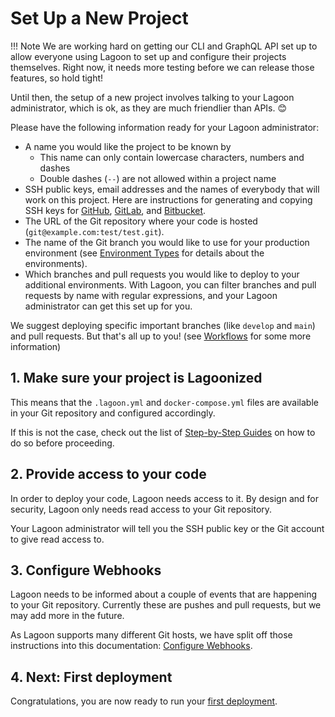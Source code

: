 # Set Up a New Project

!!! Note
    We are working hard on getting our CLI and GraphQL API set up to allow everyone using Lagoon to set up and configure their projects themselves. Right now, it needs more testing before we can release those features, so hold tight!

Until then, the setup of a new project involves talking to your Lagoon administrator, which is ok, as they are much friendlier than APIs. 😊

Please have the following information ready for your Lagoon administrator:

* A name you would like the project to be known by
  * This name can only contain lowercase characters, numbers and dashes
  * Double dashes (`--`) are not allowed within a project name
* SSH public keys, email addresses and the names of everybody that will work on this project. Here are instructions for generating and copying SSH keys for [GitHub](https://help.github.com/en/github/authenticating-to-github/connecting-to-github-with-ssh), [GitLab](https://docs.gitlab.com/ee/ssh/), and [Bitbucket](https://confluence.atlassian.com/bitbucket/set-up-an-ssh-key-728138079.html).
* The URL of the Git repository where your code is hosted \(`git@example.com:test/test.git`\).
* The name of the Git branch you would like to use for your production environment \(see [Environment Types](../using-lagoon-advanced/environment-types.md) for details about the environments\).
* Which branches and pull requests you would like to deploy to your additional environments. With Lagoon, you can filter branches and pull requests by name with regular expressions, and your Lagoon administrator can get this set up for you.

We suggest deploying specific important branches \(like `develop` and `main`\) and pull requests. But that's all up to you! \(see [Workflows](../using-lagoon-advanced/workflows.md) for some more information\)

## 1. Make sure your project is Lagoonized

This means that the `.lagoon.yml` and `docker-compose.yml` files are available in your Git repository and configured accordingly.

If this is not the case, check out the list of [Step-by-Step Guides](index.md) on how to do so before proceeding.

## 2. Provide access to your code

In order to deploy your code, Lagoon needs access to it. By design and for security, Lagoon only needs read access to your Git repository.

Your Lagoon administrator will tell you the SSH public key or the Git account to give read access to.

## 3. Configure Webhooks

Lagoon needs to be informed about a couple of events that are happening to your Git repository. Currently these are pushes and pull requests, but we may add more in the future.

As Lagoon supports many different Git hosts, we have split off those instructions into this documentation: [Configure Webhooks](configure-webhooks.md).

## 4. Next: First deployment

Congratulations, you are now ready to run your [first deployment](first-deployment.md).
